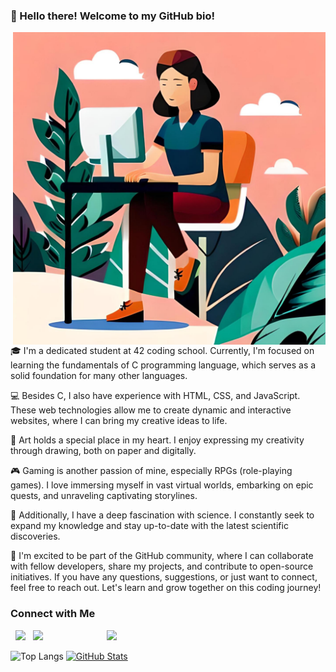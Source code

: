 ### 👋 Hello there! Welcome to my GitHub bio!

<img align="right" alt="GIF" src="https://raw.githubusercontent.com/Alaire1/My-files/main/cfb081a4-7882-40dd-8176-521924ffac53.jpeg?token=GHSAT0AAAAAACDCJU6542ZGN2RHKEHZVANQZDQCFVQ" width="500"/>

🎓 I'm a dedicated student at 42 coding school. Currently, I'm focused on learning the fundamentals of C programming language, which serves as a solid foundation for many other languages.

💻 Besides C, I also have experience with HTML, CSS, and JavaScript. These web technologies allow me to create dynamic and interactive websites, where I can bring my creative ideas to life.

🎨 Art holds a special place in my heart. I enjoy expressing my creativity through drawing, both on paper and digitally.

🎮 Gaming is another passion of mine, especially RPGs (role-playing games). I love immersing myself in vast virtual worlds, embarking on epic quests, and unraveling captivating storylines.

🔬 Additionally, I have a deep fascination with science. I constantly seek to expand my knowledge and stay up-to-date with the latest scientific discoveries.

🌟 I'm excited to be part of the GitHub community, where I can collaborate with fellow developers, share my projects, and contribute to open-source initiatives. If you have any questions, suggestions, or just want to connect, feel free to reach out. Let's learn and grow together on this coding journey!

<h3> Connect with Me </h3>
<p align="left"> 
&nbsp; <a href="https://www.instagram.com/alaire.art/" target="_blank" rel="noopener noreferrer"><img src="https://img.icons8.com/plasticine/100/000000/instagram-new.png" width="50" /></a>  
&nbsp; <a href="mailto:anita.33672@gmail.com" target="_blank" rel="noopener noreferrer"><img src="https://img.icons8.com/plasticine/100/000000/gmail.png"  width="50" /></a>
  
<img src="https://github.com/Alaire1/Alaire1/blob/master/70804f7e25b11f29db904f2fa7b4cd9d.gif" width="350" align='right'>


 ![Top Langs](https://github-readme-stats.vercel.app/api/top-langs/?username=Alaire1&show_icons=true)
[![GitHub Stats](https://github-readme-stats.vercel.app/api?username=Alaire1&show_icons=true)](https://github.com/Alaire1)



